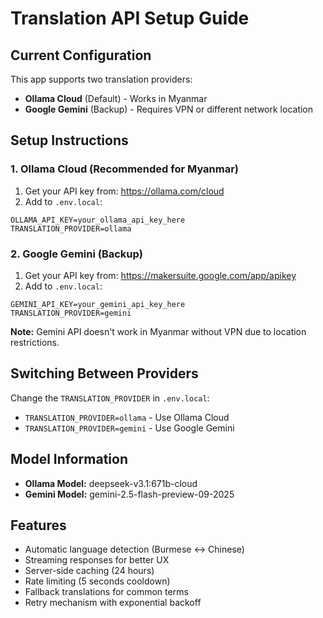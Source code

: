 # Translation API Setup Guide

## Current Configuration

This app supports two translation providers:
- **Ollama Cloud** (Default) - Works in Myanmar
- **Google Gemini** (Backup) - Requires VPN or different network location

## Setup Instructions

### 1. Ollama Cloud (Recommended for Myanmar)

1. Get your API key from: https://ollama.com/cloud
2. Add to `.env.local`:
```env
OLLAMA_API_KEY=your_ollama_api_key_here
TRANSLATION_PROVIDER=ollama
```

### 2. Google Gemini (Backup)

1. Get your API key from: https://makersuite.google.com/app/apikey
2. Add to `.env.local`:
```env
GEMINI_API_KEY=your_gemini_api_key_here
TRANSLATION_PROVIDER=gemini
```

**Note:** Gemini API doesn't work in Myanmar without VPN due to location restrictions.

## Switching Between Providers

Change the `TRANSLATION_PROVIDER` in `.env.local`:
- `TRANSLATION_PROVIDER=ollama` - Use Ollama Cloud
- `TRANSLATION_PROVIDER=gemini` - Use Google Gemini

## Model Information

- **Ollama Model:** deepseek-v3.1:671b-cloud
- **Gemini Model:** gemini-2.5-flash-preview-09-2025

## Features

- Automatic language detection (Burmese ↔ Chinese)
- Streaming responses for better UX
- Server-side caching (24 hours)
- Rate limiting (5 seconds cooldown)
- Fallback translations for common terms
- Retry mechanism with exponential backoff
